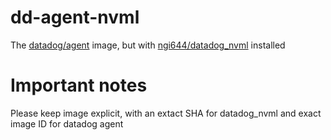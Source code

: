 # dd-agent-nvml
The [datadog/agent](https://hub.docker.com/r/datadog/agent/) image, but with [ngi644/datadog_nvml](https://github.com/ngi644/datadog_nvml) installed

# Important notes

Please keep image explicit, with an extact SHA for datadog_nvml and exact image ID for datadog agent

